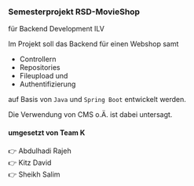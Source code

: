 ### Semesterprojekt RSD-MovieShop

für Backend Development ILV

Im Projekt soll das Backend für einen Webshop samt
- Controllern
- Repositories
- Fileupload und
- Authentifizierung

auf Basis von `Java` und `Spring Boot` entwickelt werden.

Die Verwendung von CMS o.Ä. ist dabei untersagt.


#### umgesetzt von Team K
  👉 Abdulhadi Rajeh  
  👉 Kitz David  
  👉 Sheikh Salim
